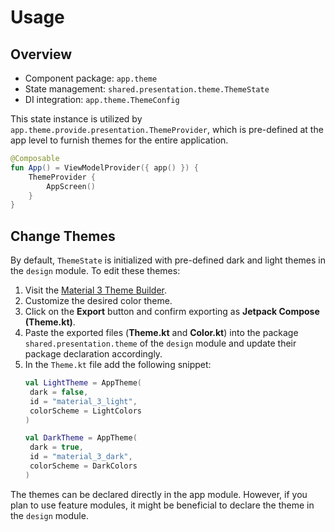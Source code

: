 # Usage

## Overview

- Component package: `app.theme`
- State management: `shared.presentation.theme.ThemeState`
- DI integration: `app.theme.ThemeConfig`

This state instance is utilized by `app.theme.provide.presentation.ThemeProvider`, which is pre-defined at the app level to furnish themes for the entire application.

```kotlin
@Composable
fun App() = ViewModelProvider({ app() }) {
    ThemeProvider {
        AppScreen()
    }
}
```

## Change Themes

By default, `ThemeState` is initialized with pre-defined dark and light themes in the `design` module. To edit these themes:

1. Visit the [Material 3 Theme Builder](https://m3.material.io/theme-builder#/custom).
2. Customize the desired color theme.
3. Click on the **Export** button and confirm exporting as **Jetpack Compose (Theme.kt)**.
4. Paste the exported files (**Theme.kt** and **Color.kt**) into the package `shared.presentation.theme` of the `design` module and update their package declaration accordingly.
5. In the `Theme.kt` file add the following snippet:
   ```kotlin
   val LightTheme = AppTheme(
    dark = false,
    id = "material_3_light",
    colorScheme = LightColors
   )

   val DarkTheme = AppTheme(
    dark = true,
    id = "material_3_dark",
    colorScheme = DarkColors
   )
   ```

The themes can be declared directly in the app module. However, if you plan to use feature modules, it might be beneficial to declare the theme in the `design` module.
